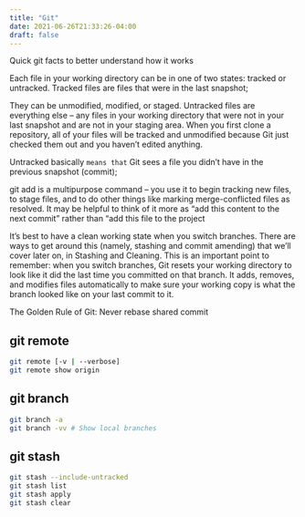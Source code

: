 ```yaml
---
title: "Git"
date: 2021-06-26T21:33:26-04:00
draft: false
---
```


Quick git facts to better understand how it works

Each file in your working directory can be in one of two states: tracked or untracked. Tracked files are files that were in the last snapshot;

They can be unmodified, modified, or staged. Untracked files are everything else – any files in your working directory that were not in your last snapshot and are not in your staging area. When you first clone a repository, all of your files will be tracked and unmodified because Git just checked them out and you haven’t edited anything.

Untracked basically `means that` Git sees a file you didn’t have in the previous snapshot (commit);

git add is a multipurpose command – you use it to begin tracking new files, to stage files, and to do other things like marking merge-conflicted files as resolved. It may be helpful to think of it more as “add this content to the next commit” rather than “add this file to the project

It’s best to have a clean working state when you switch branches. There are ways to get around this (namely, stashing and commit amending) that we’ll cover later on, in Stashing and Cleaning. This is an important point to remember: when you switch branches, Git resets your working directory to look like it did the last time you committed on that branch. It adds, removes, and modifies files automatically to make sure your working copy is what the branch looked like on your last commit to it.

The Golden Rule of Git: Never rebase shared commit

## git remote

```bash
git remote [-v | --verbose]
git remote show origin
```

## git branch

```bash
git branch -a
git branch -vv # Show local branches
```

## git stash

```bash
git stash --include-untracked
git stash list
git stash apply
git stash clear
```
